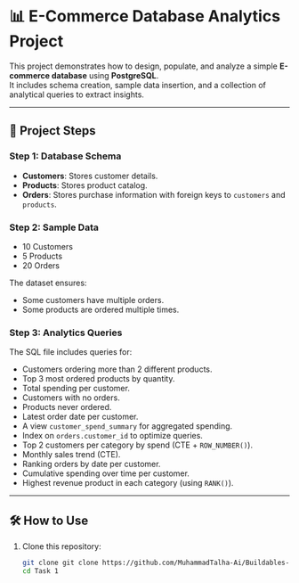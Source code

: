 # 📊 E-Commerce Database Analytics Project

This project demonstrates how to design, populate, and analyze a simple **E-commerce database** using **PostgreSQL**.  
It includes schema creation, sample data insertion, and a collection of analytical queries to extract insights.

---

## 🚀 Project Steps

### Step 1: Database Schema
- **Customers**: Stores customer details.  
- **Products**: Stores product catalog.  
- **Orders**: Stores purchase information with foreign keys to `customers` and `products`.  

### Step 2: Sample Data
- 10 Customers  
- 5 Products  
- 20 Orders  

The dataset ensures:
- Some customers have multiple orders.  
- Some products are ordered multiple times.  

### Step 3: Analytics Queries
The SQL file includes queries for:
- Customers ordering more than 2 different products.  
- Top 3 most ordered products by quantity.  
- Total spending per customer.  
- Customers with no orders.  
- Products never ordered.  
- Latest order date per customer.  
- A view `customer_spend_summary` for aggregated spending.  
- Index on `orders.customer_id` to optimize queries.  
- Top 2 customers per category by spend (CTE + `ROW_NUMBER()`).  
- Monthly sales trend (CTE).  
- Ranking orders by date per customer.  
- Cumulative spending over time per customer.  
- Highest revenue product in each category (using `RANK()`).  

---

## 🛠️ How to Use
1. Clone this repository:
   ```bash
   git clone git clone https://github.com/MuhammadTalha-Ai/Buildables-Fellowship
   cd Task 1
